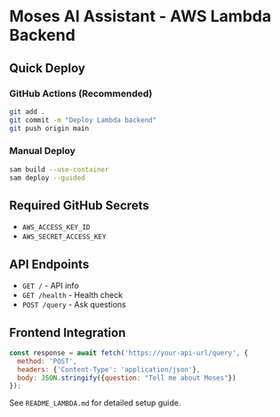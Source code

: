 # Moses AI Assistant - AWS Lambda Backend

## Quick Deploy

### GitHub Actions (Recommended)
```bash
git add .
git commit -m "Deploy Lambda backend"
git push origin main
```

### Manual Deploy
```bash
sam build --use-container
sam deploy --guided
```

## Required GitHub Secrets
- `AWS_ACCESS_KEY_ID`
- `AWS_SECRET_ACCESS_KEY`

## API Endpoints
- `GET /` - API info
- `GET /health` - Health check  
- `POST /query` - Ask questions

## Frontend Integration
```javascript
const response = await fetch('https://your-api-url/query', {
  method: 'POST',
  headers: {'Content-Type': 'application/json'},
  body: JSON.stringify({question: "Tell me about Moses"})
});
```

See `README_LAMBDA.md` for detailed setup guide.
